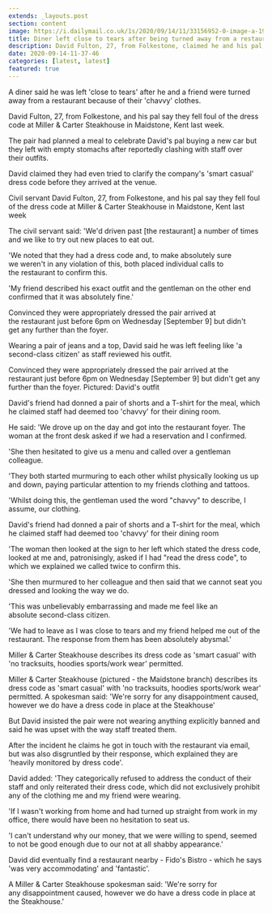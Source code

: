 ```yaml
---
extends: _layouts.post
section: content
image: https://i.dailymail.co.uk/1s/2020/09/14/11/33156952-0-image-a-19_1600079357971.jpg 
title: Diner left close to tears after being turned away from a restaurant due to chavvy clothes 
description: David Fulton, 27, from Folkestone, claimed he and his pal, dressed in jeans, tees and shorts, fell foul of the smart casual dress code at Miller & Carter Steakhouse in Maidstone, Kent last week. 
date: 2020-09-14-11-37-46 
categories: [latest, latest] 
featured: true 
--- 
```

A diner said he was left 'close to tears' after he and a friend were turned away from a restaurant because of their 'chavvy' clothes.

David Fulton, 27, from Folkestone, and his pal say they fell foul of the dress code at Miller & Carter Steakhouse in Maidstone, Kent last week.

The pair had planned a meal to celebrate David's pal buying a new car but they left with empty stomachs after reportedly clashing with staff over their outfits.

David claimed they had even tried to clarify the company's 'smart casual' dress code before they arrived at the venue.

Civil servant David Fulton, 27, from Folkestone, and his pal say they fell foul of the dress code at Miller & Carter Steakhouse in Maidstone, Kent last week

The civil servant said: 'We'd driven past [the restaurant] a number of times and we like to try out new places to eat out.

'We noted that they had a dress code and, to make absolutely sure we weren't in any violation of this, both placed individual calls to the restaurant to confirm this.

'My friend described his exact outfit and the gentleman on the other end confirmed that it was absolutely fine.'

Convinced they were appropriately dressed the pair arrived at the restaurant just before 6pm on Wednesday [September 9] but didn't get any further than the foyer.

Wearing a pair of jeans and a top, David said he was left feeling like 'a second-class citizen' as staff reviewed his outfit.

Convinced they were appropriately dressed the pair arrived at the restaurant just before 6pm on Wednesday [September 9] but didn't get any further than the foyer. Pictured: David's outfit

David's friend had donned a pair of shorts and a T-shirt for the meal, which he claimed staff had deemed too 'chavvy' for their dining room.

He said: 'We drove up on the day and got into the restaurant foyer. The woman at the front desk asked if we had a reservation and I confirmed.

'She then hesitated to give us a menu and called over a gentleman colleague. 

'They both started murmuring to each other whilst physically looking us up and down, paying particular attention to my friends clothing and tattoos.

'Whilst doing this, the gentleman used the word "chavvy" to describe, I assume, our clothing.

David's friend had donned a pair of shorts and a T-shirt for the meal, which he claimed staff had deemed too 'chavvy' for their dining room

'The woman then looked at the sign to her left which stated the dress code, looked at me and, patronisingly, asked if I had "read the dress code", to which we explained we called twice to confirm this.

'She then murmured to her colleague and then said that we cannot seat you dressed and looking the way we do.

'This was unbelievably embarrassing and made me feel like an absolute second-class citizen.

'We had to leave as I was close to tears and my friend helped me out of the restaurant. The response from them has been absolutely abysmal.'

Miller & Carter Steakhouse describes its dress code as 'smart casual' with 'no tracksuits, hoodies sports/work wear' permitted.

Miller & Carter Steakhouse (pictured - the Maidstone branch) describes its dress code as 'smart casual' with 'no tracksuits, hoodies sports/work wear' permitted. A spokesman said: 'We're sorry for any disappointment caused, however we do have a dress code in place at the Steakhouse'

But David insisted the pair were not wearing anything explicitly banned and said he was upset with the way staff treated them.

After the incident he claims he got in touch with the restaurant via email, but was also disgruntled by their response, which explained they are 'heavily monitored by dress code'.

David added: 'They categorically refused to address the conduct of their staff and only reiterated their dress code, which did not exclusively prohibit any of the clothing me and my friend were wearing.

'If I wasn't working from home and had turned up straight from work in my office, there would have been no hesitation to seat us.

'I can't understand why our money, that we were willing to spend, seemed to not be good enough due to our not at all shabby appearance.'

David did eventually find a restaurant nearby - Fido's Bistro - which he says 'was very accommodating' and 'fantastic'.

A Miller & Carter Steakhouse spokesman said: 'We're sorry for any disappointment caused, however we do have a dress code in place at the Steakhouse.' 

